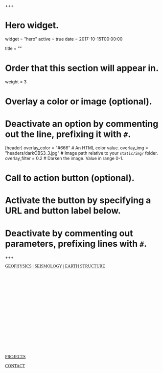 +++
# Hero widget.
widget = "hero"
active = true
date = 2017-10-15T00:00:00

title = ""

# Order that this section will appear in.
weight = 3

# Overlay a color or image (optional).
#   Deactivate an option by commenting out the line, prefixing it with `#`.
[header]
  overlay_color = "#666"  # An HTML color value.
  overlay_img = "headers/darkOBS3_3.jpg"  # Image path relative to your `static/img/` folder.
  overlay_filter = 0.2  # Darken the image. Value in range 0-1.

# Call to action button (optional).
#   Activate the button by specifying a URL and button label below.
#   Deactivate by commenting out parameters, prefixing lines with `#`.
+++
<!-- <center><font size="+15" color="#e6e6e6" face="montserrat"><b>JOSHUA RUSSELL</b></font></center> -->
<!-- <center><font size="6" color="#e6e6e6" face="ubuntu"><b>GEOPHYSICS | SEISMOLOGY  | EARTH STRUCTURE</b></font></center> -->
<a class="button3" href="#about"><font face="montserrat"> GEOPHYSICS | SEISMOLOGY  | EARTH STRUCTURE </b></font></a>
<div class="bottom"><font size="-1"></font></div>

<center>
<div style="display: table; height: 700px; overflow: hidden;">
  <div style="display: table-cell; vertical-align: middle;">

  </div>
</div>
</center>

<div style="margin-top: -28rem;">
</div>


<a class="button2" href="#research"><i class="fas fa-chevron-circle-down"></i><font face="montserrat">  PROJECTS</font></a>

<a class="button2" href="#contact"><i class="fas fa-envelope"></i><font face="montserrat">  CONTACT</font></a>





